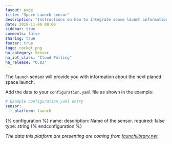 ```yaml
---
layout: page
title: "Space Launch sensor"
description: "Instructions on how to integrate space launch information within Home Assistant."
date: 2018-11-06 00:00
sidebar: true
comments: false
sharing: true
footer: true
logo: rocket.png
ha_category: Sensor
ha_iot_class: "Cloud Polling"
ha_release: "0.83"
---
```


The `launch` sensor will provide you with information about the next planed space launch.

Add the data to your `configuration.yaml` file as shown in the example:

```yaml
# Example configuration.yaml entry
sensor:
  - platform: launch
```

{% configuration %}
name:
  description: Name of the sensor.
  required: false
  type: string
{% endconfiguration %}

_The data this platform are presenting are coming from [launchlibrary.net][launchlibrary]._

[launchlibrary]: http://launchlibrary.net/